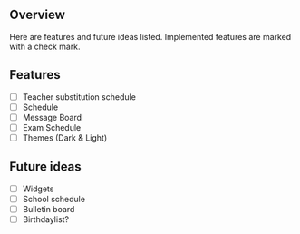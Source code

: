 ## Overview

Here are features and future ideas listed. Implemented features are marked with a check mark.

## Features

- [ ] Teacher substitution schedule
- [ ] Schedule
- [ ] Message Board
- [ ] Exam Schedule
- [ ] Themes (Dark & Light)

## Future ideas

- [ ] Widgets
- [ ] School schedule
- [ ] Bulletin board
- [ ] Birthdaylist?
